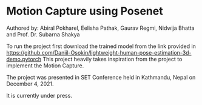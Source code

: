 # Motion Capture using Posenet

Authored by: Abiral Pokharel, Eelisha Pathak, Gaurav Regmi, Nidwija Bhatta and Prof. Dr. Subarna Shakya

To run the project first download the trained model from the link provided in https://github.com/Daniil-Osokin/lightweight-human-pose-estimation-3d-demo.pytorch
This project heavily takes inspiration from the project to implement the Motion Capture.

The project was presented in SET Conference held in Kathmandu, Nepal on December 4, 2021.

It is currently under press.
